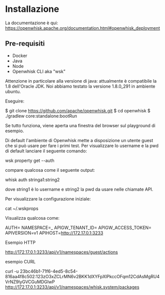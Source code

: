 # Installazione

La documentazione è qui: https://openwhisk.apache.org/documentation.html#openwhisk_deployment

## Pre-requisiti

- Docker
- Java
- Node
- Openwhisk CLI aka "wsk"

Attenzione in particolare alla versione di java: attualmente è compatibile la 1.8 dell'Oracle JDK. Noi abbiamo testato la versione 1.8.0_291 in ambiente ubuntu.

Eseguire:

$ git clone https://github.com/apache/openwhisk.git
$ cd openwhisk
$ ./gradlew core:standalone:bootRun

Se tutto funziona, viene aperta una finestra del browser sul playground di esempio.

Di default l'ambiente di Openwhisk mette a disposizione un utente guest che si può usare per fare i primi test. Per visualizzare lo username e la pwd di default lanciare il seguente comando:

wsk property get --auth

compare qualcosa come il seguente output:

whisk auth		stringa1:string2

dove string1 è lo username e string2 la pwd da usare nelle chiamate API.

Per visualizzare la configurazione iniziale:

cat ~/.wskprops 

Visualizza qualcosa come:

AUTH=
NAMESPACE=_
APIGW_TENANT_ID=
APIGW_ACCESS_TOKEN=
APIVERSION=v1
APIHOST=http://172.17.0.1:3233

Esempio HTTP


http://172.17.0.1:3233/api/v1/namespaces/guest/actions


esempio CURL

curl -u 23bc46b1-71f6-4ed5-8c54-816aa4f8c502:123zO3xZCLrMN6v2BKK1dXYFpXlPkccOFqm12CdAsMgRU4VrNZ9lyGVCGuMDGIwP http://172.17.0.1:3233/api/v1/namespaces/whisk.system/packages


